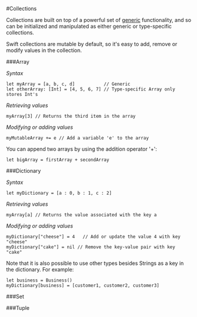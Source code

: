 #Collections  

Collections are built on top of a powerful set of [generic](https://developer.apple.com/library/ios/documentation/Swift/Conceptual/Swift_Programming_Language/Generics.html#//apple_ref/doc/uid/TP40014097-CH26-ID179) functionality, and so can be initialized and manipulated as either generic or type-specific collections.  

Swift collections are mutable by default, so it's easy to add, remove or modify values in the collection.  

###Array  

*Syntax*  
```
let myArray = [a, b, c, d]           // Generic
let otherArray: [Int] = [4, 5, 6, 7] // Type-specific Array only stores Int's
```

*Retrieving values*  
```
myArray[3] // Returns the third item in the array
```

*Modifying or adding values*  
```
myMutableArray += e // Add a variable 'e' to the array
```

You can append two arrays by using the addition operator '+':  
```
let bigArray = firstArray + secondArray
```

###Dictionary  

*Syntax*  
```
let myDictionary = [a : 0, b : 1, c : 2]  
```

*Retrieving values*  
```
myArray[a] // Returns the value associated with the key a
```

*Modifying or adding values*  
```
myDictionary["cheese"] = 4   // Add or update the value 4 with key "cheese"
myDictionary["cake"] = nil // Remove the key-value pair with key "cake"
```

Note that it is also possible to use other types besides Strings as a key in the dictionary. For example:  
```
let business = Business()
myDictionary[business] = [customer1, customer2, customer3]
```

###Set  

###Tuple  
